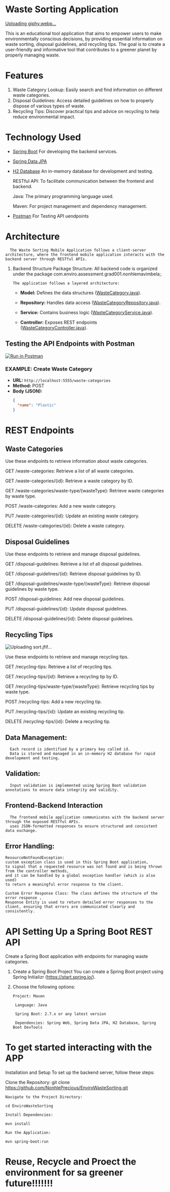 # Waste Sorting Application

[Uploading giphy.webp…]()

This is an educational tool application that aims to empower users to make environmentally conscious decisions,
by providing essential information on waste sorting, disposal guidelines, and recycling tips.
The goal is to create a user-friendly and informative tool that contributes to a greener planet by properly managing waste.

# Features

1. Waste Category Lookup: Easily search and find information on different waste categories.
2. Disposal Guidelines: Access detailed guidelines on how to properly dispose of various types of waste.
3. Recycling Tips: Discover practical tips and advice on recycling to help reduce environmental impact.


# Technology Used

- [Spring Boot](https://spring.io/projects/spring-boot) For developing the backend services.
  
- [Spring Data JPA](https://spring.io/projects/spring-data-jpa)
  
- [H2 Database](https://www.h2database.com/) An in-memory database for development and testing.
  
  RESTful API: To facilitate communication between the frontend and backend.
  
  Java: The primary programming language used.
  
  Maven: For project management and dependency management.
  
- [Postman](https://www.postman.com/) For Testing API uendpoints


# Architecture
      The Waste Sorting Mobile Application follows a client-server architecture, where the frontend mobile application interacts with the backend server through RESTful APIs.

1. Backend Structure
      Package Structure: All backend code is organized under the package com.enviro.assessment.grad001.nonhlemavimbela;.
   
       The application follows a layered architecture:
   
    - **Model:** Defines the data structures ([WasteCategory.java](src/main/java/com/enviro/assessment/grad001/nonhlemavimbela/model/WasteCategory.java)).
      
    - **Repository:** Handles data access ([WasteCategoryRepository.java](src/main/java/com/enviro/assessment/grad001/nonhlemavimbela/repository/WasteCategoryRepository.java)).
      
    - **Service:** Contains business logic ([WasteCategoryService.java](src/main/java/com/enviro/assessment/grad001/nonhlemavimbela/service/WasteCategoryService.java)).
      
    - **Controller:** Exposes REST endpoints ([WasteCategoryController.java](src/main/java/com/enviro/assessment/grad001/nonhlemavimbela/controller/WasteCategoryController.java)).


## Testing the API Endpoints with Postman

[![Run in Postman](https://run.pstmn.io/button.svg)](https://rest-api-3929.postman.co/workspace/REST-API-Workspace~84973816-e478-4ce0-a5e3-507b76204aa1/request/36672697-ead326a3-78f1-4321-86e2-2238dadec19e?action=share&creator=36672697&ctx=documentation)

### EXAMPLE: Create Waste Category

- **URL:** `http://localhost:5555/waste-categories`
- **Method:** POST
- **Body (JSON):**
  ```json
  {
    "name": "Plastic"
  }


# REST Endpoints

## Waste Categories
Use these endpoints to retrieve information about waste categories.

GET /waste-categories: Retrieve a list of all waste categories.

GET /waste-categories/{id}: Retrieve a waste category by ID.

GET /waste-categories/waste-type/{wasteType}: Retrieve waste categories by waste type.

POST /waste-categories: Add a new waste category.

PUT /waste-categories/{id}: Update an existing waste category.

DELETE /waste-categories/{id}: Delete a waste category.

## Disposal Guidelines
Use these endpoints to retrieve and manage disposal guidelines.

GET /disposal-guidelines: Retrieve a list of all disposal guidelines.

GET /disposal-guidelines/{id}: Retrieve disposal guidelines by ID.

GET /disposal-guidelines/waste-type/{wasteType}: Retrieve disposal guidelines by waste type.

POST /disposal-guidelines: Add new disposal guidelines.

PUT /disposal-guidelines/{id}: Update disposal guidelines.

DELETE /disposal-guidelines/{id}: Delete disposal guidelines.

## Recycling Tips

![Uploading sort.jfif…]()

Use these endpoints to retrieve and manage recycling tips.

GET /recycling-tips: Retrieve a list of recycling tips.

GET /recycling-tips/{id}: Retrieve a recycling tip by ID.

GET /recycling-tips/waste-type/{wasteType}: Retrieve recycling tips by waste type.

POST /recycling-tips: Add a new recycling tip.

PUT /recycling-tips/{id}: Update an existing recycling tip.

DELETE /recycling-tips/{id}: Delete a recycling tip.

## Data Management:
      Each record is identified by a primary key called id.
      Data is stored and managed in an in-memory H2 database for rapid development and testing.
   
## Validation:
      Input validation is implemented using Spring Boot validation annotations to ensure data integrity and validity.
   
## Frontend-Backend Interaction
      The frontend mobile application communicates with the backend server through the exposed RESTful APIs.
      uses JSON-formatted responses to ensure structured and consistent data exchange.

## Error Handling:

    ResourceNotFoundException:
    custom exception class is used in this Spring Boot application,
    to signal that a requested resource was not found and is being thrown from the controller methods,
    and it can be handled by a global exception handler (which is also used) 
    to return a meaningful error response to the client.

    Custom Error Response Class: The class defines the structure of the error response ,
    Response Entity is used to return detailed error responses to the client, ensuring that errors are communicated clearly and consistently.
    

# API Setting Up a Spring Boot REST API

Create a Spring Boot application with endpoints for managing waste categories.

1. Create a Spring Boot Project
    You can create a Spring Boot project using Spring Initializr (https://start.spring.io/).
   
3. Choose the following options:

       Project: Maven
     
        Language: Java
     
        Spring Boot: 2.7.x or any latest version
     
        Dependencies: Spring Web, Spring Data JPA, H2 Database, Spring Boot DevTools

# To get started interacting with the APP

Installation and Setup
To set up the backend server, follow these steps:

  Clone the Repository: git clone https://github.com/NonhlePrecious/EnviroWasteSorting.git
        
    Navigate to the Project Directory:
        
    cd EnviroWasteSorting
        
    Install Dependencies:
        
    mvn install
        
    Run the Application:
  
    mvn spring-boot:run
      
# Reuse, Recycle and Proect the environment for sa greener future!!!!!!!
